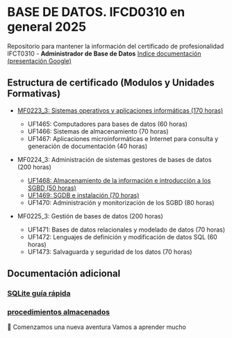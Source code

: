 # BASE DE DATOS. IFCD0310 en general 2025
Repositorio para mantener la información del certificado de profesionalidad IFCT0310 - **Administrador de Base de Datos**
[Indice documentación (presentación Google)](https://docs.google.com/presentation/d/1yrxMqwIv4lkUsP8WN6mQDHwv0MbggUKrgXNLzzGTG5w/edit?usp=sharing)



## Estructura de certificado (Modulos y Unidades Formativas)

* [MF0223_3: Sistemas operativos y aplicaciones informáticas (170 horas)](./MF0223/)
    * UF1465: Computadores para bases de datos (60 horas)
    * UF1466: Sistemas de almacenamiento (70 horas)
    * UF1467: Aplicaciones microinformáticas e Internet para consulta y generación de documentación (40 horas)

* MF0224_3: Administración de sistemas gestores de bases de datos (200 horas)
    * [UF1468: Almacenamiento de la información e introducción a los SGBD (50 horas)](./MF0224/UF1468/)
    * [UF1469: SGDB e instalación (70 horas)](./MF0224/UF1469/)
    * UF1470: Administración y monitorización de los SGBD (80 horas) 
* MF0225_3: Gestión de bases de datos (200 horas)
    * UF1471: Bases de datos relacionales y modelado de datos (70 horas) 
    * UF1472: Lenguajes de definición y modificación de datos SQL (60 horas)
    * UF1473: Salvaguarda y seguridad de los datos (70 horas)

## Documentación adicional

### [SQLite guía rápida](./SQLite/sqlite-presentacion.md)

### [procedimientos almacenados](./procedimientos/)


🚀 Comenzamos una nueva aventura 
Vamos a aprender mucho 
